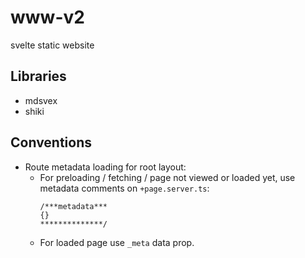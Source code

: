 # www-v2
svelte static website

## Libraries

* mdsvex
* shiki

## Conventions 
* Route metadata loading for root layout: 
  * For preloading / fetching / page not viewed or loaded yet, use metadata comments on `+page.server.ts`:
    ```
    /***metadata***
    {}
    **************/
    ```
  * For loaded page use `_meta` data prop.
